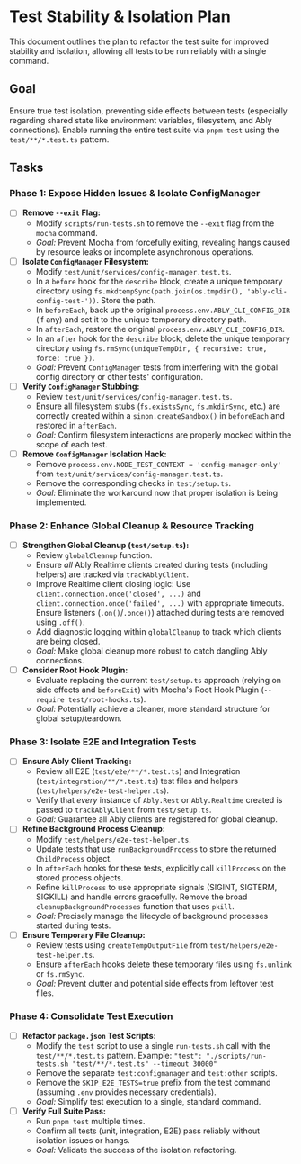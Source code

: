 # Test Stability & Isolation Plan

This document outlines the plan to refactor the test suite for improved stability and isolation, allowing all tests to be run reliably with a single command.

## Goal

Ensure true test isolation, preventing side effects between tests (especially regarding shared state like environment variables, filesystem, and Ably connections). Enable running the entire test suite via `pnpm test` using the `test/**/*.test.ts` pattern.

## Tasks

### Phase 1: Expose Hidden Issues & Isolate ConfigManager

-   [ ] **Remove `--exit` Flag:**
    -   Modify `scripts/run-tests.sh` to remove the `--exit` flag from the `mocha` command.
    -   *Goal:* Prevent Mocha from forcefully exiting, revealing hangs caused by resource leaks or incomplete asynchronous operations.
-   [ ] **Isolate `ConfigManager` Filesystem:**
    -   Modify `test/unit/services/config-manager.test.ts`.
    -   In a `before` hook for the `describe` block, create a unique temporary directory using `fs.mkdtempSync(path.join(os.tmpdir(), 'ably-cli-config-test-'))`. Store the path.
    -   In `beforeEach`, back up the original `process.env.ABLY_CLI_CONFIG_DIR` (if any) and set it to the unique temporary directory path.
    -   In `afterEach`, restore the original `process.env.ABLY_CLI_CONFIG_DIR`.
    -   In an `after` hook for the `describe` block, delete the unique temporary directory using `fs.rmSync(uniqueTempDir, { recursive: true, force: true })`.
    -   *Goal:* Prevent `ConfigManager` tests from interfering with the global config directory or other tests' configuration.
-   [ ] **Verify `ConfigManager` Stubbing:**
    -   Review `test/unit/services/config-manager.test.ts`.
    -   Ensure all filesystem stubs (`fs.existsSync`, `fs.mkdirSync`, etc.) are correctly created within a `sinon.createSandbox()` in `beforeEach` and restored in `afterEach`.
    -   *Goal:* Confirm filesystem interactions are properly mocked within the scope of each test.
-   [ ] **Remove `ConfigManager` Isolation Hack:**
    -   Remove `process.env.NODE_TEST_CONTEXT = 'config-manager-only'` from `test/unit/services/config-manager.test.ts`.
    -   Remove the corresponding checks in `test/setup.ts`.
    -   *Goal:* Eliminate the workaround now that proper isolation is being implemented.

### Phase 2: Enhance Global Cleanup & Resource Tracking

-   [ ] **Strengthen Global Cleanup (`test/setup.ts`):**
    -   Review `globalCleanup` function.
    -   Ensure *all* Ably Realtime clients created during tests (including helpers) are tracked via `trackAblyClient`.
    -   Improve Realtime client closing logic: Use `client.connection.once('closed', ...)` and `client.connection.once('failed', ...)` with appropriate timeouts. Ensure listeners (`.on()`/`.once()`) attached during tests are removed using `.off()`.
    -   Add diagnostic logging within `globalCleanup` to track which clients are being closed.
    -   *Goal:* Make global cleanup more robust to catch dangling Ably connections.
-   [ ] **Consider Root Hook Plugin:**
    -   Evaluate replacing the current `test/setup.ts` approach (relying on side effects and `beforeExit`) with Mocha's Root Hook Plugin (`--require test/root-hooks.ts`).
    -   *Goal:* Potentially achieve a cleaner, more standard structure for global setup/teardown.

### Phase 3: Isolate E2E and Integration Tests

-   [ ] **Ensure Ably Client Tracking:**
    -   Review all E2E (`test/e2e/**/*.test.ts`) and Integration (`test/integration/**/*.test.ts`) test files and helpers (`test/helpers/e2e-test-helper.ts`).
    -   Verify that *every* instance of `Ably.Rest` or `Ably.Realtime` created is passed to `trackAblyClient` from `test/setup.ts`.
    -   *Goal:* Guarantee all Ably clients are registered for global cleanup.
-   [ ] **Refine Background Process Cleanup:**
    -   Modify `test/helpers/e2e-test-helper.ts`.
    -   Update tests that use `runBackgroundProcess` to store the returned `ChildProcess` object.
    -   In `afterEach` hooks for these tests, explicitly call `killProcess` on the stored process objects.
    -   Refine `killProcess` to use appropriate signals (SIGINT, SIGTERM, SIGKILL) and handle errors gracefully. Remove the broad `cleanupBackgroundProcesses` function that uses `pkill`.
    -   *Goal:* Precisely manage the lifecycle of background processes started during tests.
-   [ ] **Ensure Temporary File Cleanup:**
    -   Review tests using `createTempOutputFile` from `test/helpers/e2e-test-helper.ts`.
    -   Ensure `afterEach` hooks delete these temporary files using `fs.unlink` or `fs.rmSync`.
    -   *Goal:* Prevent clutter and potential side effects from leftover test files.

### Phase 4: Consolidate Test Execution

-   [ ] **Refactor `package.json` Test Scripts:**
    -   Modify the `test` script to use a single `run-tests.sh` call with the `test/**/*.test.ts` pattern. Example: `"test": "./scripts/run-tests.sh "test/**/*.test.ts" --timeout 30000"`
    -   Remove the separate `test:configmanager` and `test:other` scripts.
    -   Remove the `SKIP_E2E_TESTS=true` prefix from the test command (assuming `.env` provides necessary credentials).
    -   *Goal:* Simplify test execution to a single, standard command.
-   [ ] **Verify Full Suite Pass:**
    -   Run `pnpm test` multiple times.
    -   Confirm all tests (unit, integration, E2E) pass reliably without isolation issues or hangs.
    -   *Goal:* Validate the success of the isolation refactoring.

